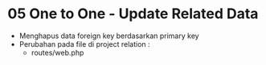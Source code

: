 # 05 One to One - Update Related Data

- Menghapus data foreign key berdasarkan primary key
- Perubahan pada file di project relation :
    - routes/web.php